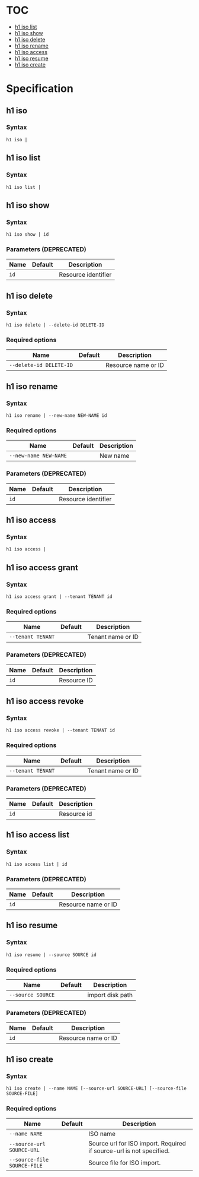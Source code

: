 # TOC

* [h1 iso list](#h1-iso-list)
* [h1 iso show](#h1-iso-show)
* [h1 iso delete](#h1-iso-delete)
* [h1 iso rename](#h1-iso-rename)
* [h1 iso access](#h1-iso-access)
* [h1 iso resume](#h1-iso-resume)
* [h1 iso create](#h1-iso-create)


# Specification

## h1 iso

### Syntax

```h1 iso | ```

## h1 iso list

### Syntax

```h1 iso list | ```

## h1 iso show

### Syntax

```h1 iso show | id```

### Parameters (DEPRECATED)

| Name | Default | Description | 
| ---- | ------- | ----------- |
| ```id``` |  | Resource identifier |

## h1 iso delete

### Syntax

```h1 iso delete | --delete-id DELETE-ID```

### Required options

| Name | Default | Description | 
| ---- | ------- | ----------- |
| ```--delete-id DELETE-ID``` |  | Resource name or ID |

## h1 iso rename

### Syntax

```h1 iso rename | --new-name NEW-NAME id```

### Required options

| Name | Default | Description | 
| ---- | ------- | ----------- |
| ```--new-name NEW-NAME``` |  | New name |

### Parameters (DEPRECATED)

| Name | Default | Description | 
| ---- | ------- | ----------- |
| ```id``` |  | Resource identifier |

## h1 iso access

### Syntax

```h1 iso access | ```

## h1 iso access grant

### Syntax

```h1 iso access grant | --tenant TENANT id```

### Required options

| Name | Default | Description | 
| ---- | ------- | ----------- |
| ```--tenant TENANT``` |  | Tenant name or ID |

### Parameters (DEPRECATED)

| Name | Default | Description | 
| ---- | ------- | ----------- |
| ```id``` |  | Resource ID |

## h1 iso access revoke

### Syntax

```h1 iso access revoke | --tenant TENANT id```

### Required options

| Name | Default | Description | 
| ---- | ------- | ----------- |
| ```--tenant TENANT``` |  | Tenant name or ID |

### Parameters (DEPRECATED)

| Name | Default | Description | 
| ---- | ------- | ----------- |
| ```id``` |  | Resource id |

## h1 iso access list

### Syntax

```h1 iso access list | id```

### Parameters (DEPRECATED)

| Name | Default | Description | 
| ---- | ------- | ----------- |
| ```id``` |  | Resource name or ID |

## h1 iso resume

### Syntax

```h1 iso resume | --source SOURCE id```

### Required options

| Name | Default | Description | 
| ---- | ------- | ----------- |
| ```--source SOURCE``` |  | import disk path |

### Parameters (DEPRECATED)

| Name | Default | Description | 
| ---- | ------- | ----------- |
| ```id``` |  | Resource name or ID |

## h1 iso create

### Syntax

```h1 iso create | --name NAME [--source-url SOURCE-URL] [--source-file SOURCE-FILE]```

### Required options

| Name | Default | Description | 
| ---- | ------- | ----------- |
| ```--name NAME``` |  | ISO name |
| ```--source-url SOURCE-URL``` |  | Source url for ISO import. Required if source-url is not specified. |
| ```--source-file SOURCE-FILE``` |  | Source file for ISO import. |

